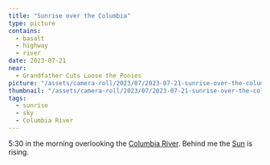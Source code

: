 ```yaml
---
title: "Sunrise over the Columbia"
type: picture
contains:
  - basalt
  - highway
  - river
date: 2023-07-21
near:
  - Grandfather Cuts Loose the Ponies
picture: "/assets/camera-roll/2023/07/2023-07-21-sunrise-over-the-columbia/20230721_123153328_iOS.jpg"
thumbnail: "/assets/camera-roll/2023/07/2023-07-21-sunrise-over-the-columbia/20230721_123153328_iOS-thumbnail.jpg"
tags:
  - sunrise
  - sky
  - Columbia River
---
```

5:30 in the morning overlooking the [Columbia River](/columbia-river/). Behind me the [Sun](/sun/) is rising.
